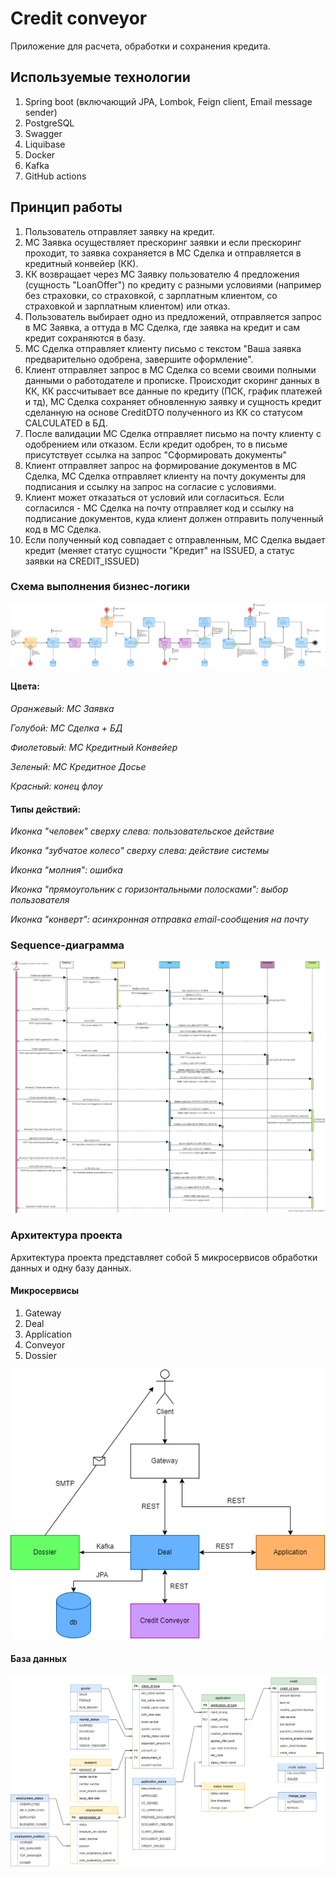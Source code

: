 # Credit conveyor
 Приложение для расчета, обработки и сохранения кредита.
## Используемые технологии
1. Spring boot (включающий JPA, Lombok, Feign client, Email message sender)
2. PostgreSQL
3. Swagger
3. Liquibase
4. Docker
5. Kafka
6. GitHub actions
## Принцип работы
1. Пользователь отправляет заявку на кредит.
2. МС Заявка осуществляет прескоринг заявки и если прескоринг проходит, то заявка сохраняется в МС Сделка и отправляется в кредитный конвейер (КК).
3. КК возвращает через МС Заявку пользователю 4 предложения (сущность "LoanOffer") по кредиту с разными условиями (например без страховки, со страховкой, с зарплатным клиентом, со страховкой и зарплатным клиентом) или отказ.
4. Пользователь выбирает одно из предложений, отправляется запрос в МС Заявка, а оттуда в МС Сделка, где заявка на кредит и сам кредит сохраняются в базу.
5. МС Сделка отправляет клиенту письмо с текстом "Ваша заявка предварительно одобрена, завершите оформление".
6. Клиент отправляет запрос в МС Сделка со всеми своими полными данными о работодателе и прописке. Происходит скоринг данных в КК, КК рассчитывает все данные по кредиту (ПСК, график платежей и тд), МС Сделка сохраняет обновленную заявку и сущность кредит сделанную на основе CreditDTO полученного из КК со статусом CALCULATED в БД.
7. После валидации МС Сделка отправляет письмо на почту клиенту с одобрением или отказом. Если кредит одобрен, то в письме присутствует ссылка на запрос "Сформировать документы"
8. Клиент отправляет запрос на формирование документов в МС Сделка, МС Сделка отправляет клиенту на почту документы для подписания и ссылку на запрос на согласие с условиями.
9. Клиент может отказаться от условий или согласиться. Если согласился - МС Сделка на почту отправляет код и ссылку на подписание документов, куда клиент должен отправить полученный код в МС Сделка.
10. Если полученный код совпадает с отправленным, МС Сделка выдает кредит (меняет статус сущности "Кредит" на ISSUED, а статус заявки на CREDIT_ISSUED)
### Схема выполнения бизнес-логики
![img_3.png](img_3.png)
#### **Цвета**:

*Оранжевый: МС Заявка*

*Голубой: МС Сделка + БД*

*Фиолетовый: МС Кредитный Конвейер*

*Зеленый: МС Кредитное Досье*

*Красный: конец флоу*

#### **Типы действий**:

*Иконка "человек" сверху слева: пользовательское действие*

*Иконка "зубчатое колесо" сверху слева: действие системы*

*Иконка "молния": ошибка*

*Иконка "прямоугольник с горизонтальными полосками": выбор пользователя*

*Иконка "конверт": асинхронная отправка email-сообщения на почту*



### Sequence-диаграмма
![img.png](img.png)
### Архитектура проекта
Архитектура проекта представляет собой 5 микросервисов обработки данных и одну базу данных.
#### Микросервисы
1. Gateway
2. Deal
3. Application
4. Conveyor
5. Dossier

![img_2.png](img_2.png)
#### База данных
![img_1.png](img_1.png)



